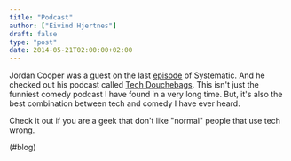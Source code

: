 ```yaml
---
title: "Podcast"
author: ["Eivind Hjertnes"]
draft: false
type: "post"
date: 2014-05-21T02:00:00+02:00
---
```


Jordan Cooper was a guest on the last
[episode](http://5by5.tv/systematic/101) of Systematic. And he checked
out his podcast called [Tech Douchebags](http://tdb.fm). This isn't
just the funniest comedy podcast I have found in a very long time. But,
it's also the best combination between tech and comedy I have ever
heard.

Check it out if you are a geek that don't like "normal" people that use
tech wrong.

(#blog)

